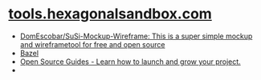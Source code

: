 # [tools.hexagonalsandbox.com](http://tools.hexagonalsandbox.com)


+ [DomEscobar/SuSi-Mockup-Wireframe: This is a super simple mockup and wireframetool for free and open source](https://github.com/DomEscobar/SuSi-Mockup-Wireframe)
+ [Bazel](https://bazel.build/)
+ [Open Source Guides - Learn how to launch and grow your project.](https://opensource.guide/)
+ 

